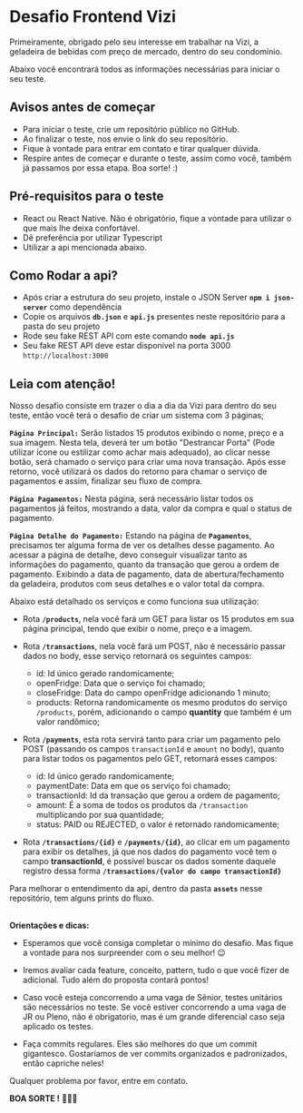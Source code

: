# **Desafio Frontend Vizi**

Primeiramente, obrigado pelo seu interesse em trabalhar na Vizi, a geladeira de bebidas com preço de mercado, dentro do seu condomínio.

Abaixo você encontrará todos as informações necessárias para iniciar o seu teste.

## Avisos antes de começar

- Para iniciar o teste, crie um repositório público no GitHub.
- Ao finalizar o teste, nos envie o link do seu repositório.
- Fique à vontade para entrar em contato e tirar qualquer dúvida.
- Respire antes de começar e durante o teste, assim como você, também já passamos por essa etapa. Boa sorte! :)


## Pré-requisitos para o teste

- React ou React Native. Não é obrigatório, fique a vontade para utilizar o que mais lhe deixa confortável.
- Dê preferência por utilizar Typescript
- Utilizar a api mencionada abaixo.

## Como Rodar a api?
- Após criar a estrutura do seu projeto, instale o JSON Server **`npm i json-server`** como dependência
- Copie os arquivos **`db.json`** e **`api.js`** presentes neste repositório para a pasta do seu projeto
- Rode seu fake REST API com este comando **`node api.js`**
- Seu fake REST API deve estar disponível na porta 3000 `http://localhost:3000`

## Leia com atenção!

Nosso desafio consiste em trazer o dia a dia da Vizi para dentro do seu teste, então você terá o desafio de criar um sistema com 3 páginas;

**`Página Principal:`** Serão listados 15 produtos exibindo o nome, preço e a sua imagem. Nesta tela, deverá ter um botão "Destrancar Porta" (Pode utilizar ícone ou estilizar como achar mais adequado), ao clicar nesse botão, será chamado o serviço para criar uma nova transação. Após esse retorno, você utilizará os dados do retorno para chamar o serviço de pagamentos e assim, finalizar seu fluxo de compra.

**`Página Pagamentos:`** Nesta página, será necessário listar todos os pagamentos já feitos, mostrando a data, valor da compra e qual o status de pagamento.

**`Página Detalhe do Pagamento:`** Estando na página de **`Pagamentos`**, precisamos ter alguma forma de ver os detalhes desse pagamento. Ao acessar a página de detalhe, devo conseguir visualizar tanto as informações do pagamento, quanto da transação que gerou a ordem de pagamento. Exibindo a data de pagamento, data de abertura/fechamento da geladeira, produtos com seus detalhes e o valor total da compra.

Abaixo está detalhado os serviços e como funciona sua utilização:

- Rota **`/products`**, nela você fará um GET para listar os 15 produtos em sua página principal, tendo que exibir o nome, preço e a imagem.

- Rota **`/transactions`**, nela você fará um POST, não é necessário passar dados no body, esse serviço retornará os seguintes campos:
    - id: Id único gerado randomicamente;
    - openFridge: Data que o serviço foi chamado;
    - closeFridge: Data do campo openFridge adicionando 1 minuto;
    - products: Retorna randomicamente os mesmo produtos do serviço `/products`, porém, adicionando o campo **quantity** que também é um valor randômico;

- Rota **`/payments`**,  esta rota servirá tanto para criar um pagamento pelo POST (passando os campos `transactionId` e `amount` no body), quanto para listar todos os pagamentos pelo GET, retornará esses campos:
    - id: Id único gerado randomicamente;
    - paymentDate: Data em que os serviço foi chamado;
    - transactionId: Id da transação que gerou a ordem de pagamento;
    - amount: É a soma de todos os produtos da `/transaction` multiplicando por sua quantidade;
    - status: PAID ou REJECTED, o valor é retornado randomicamente;

- Rota **`/transactions/{id}`** e **`/payments/{id}`**, ao clicar em um pagamento para exibir os detalhes, já que nos dados do pagamento você tem o campo **transactionId**, é possível buscar os dados somente daquele registro dessa forma **`/transactions/{valor do campo transactionId}`**

Para melhorar o entendimento da api, dentro da pasta **`assets`** nesse repositório, tem alguns prints do fluxo.
<br/>
<br/>

**Orientações e dicas:**

- Esperamos que você consiga completar o mínimo do desafio. Mas fique a vontade para nos surpreender com o seu melhor! 😉

- Iremos avaliar cada feature, conceito, pattern, tudo o que você fizer de adicional. Tudo além do proposta contará pontos!

- Caso você esteja concorrendo a uma vaga de Sênior, testes unitários são necessários no teste. Se você estiver concorrendo a uma vaga de JR ou Pleno, não é obrigatorio, mas é um grande diferencial caso seja aplicado os testes.

- Faça commits regulares. Eles são melhores do que um commit gigantesco. Gostaríamos de ver commits organizados e padronizados, então capriche neles!

Qualquer problema por favor, entre em contato.

**BOA SORTE !** 🚀🚀🚀
